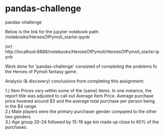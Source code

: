 # pandas-challenge
pandas-challenge

Below is the link for the jupyter notebook path: 
/notebooks/HeroesOfPymoli_starter.ipynb

(or)
http://localhost:8888/notebooks/HeroesOfPymoli/HeroesOfPymoli_starter.ipynb

Work done for 'pandas-challenge' consisted of completing the problems fo the Heroes of Pymoli fantasy game.

Analysis (& discovery) conclusions from completing this assignment:

1.) Item Prices vary within some of the (same) items. In one instance, the report title was adjusted to call out Average Item Price.  Average purchase price hovered around $3 and the average total purchase per person being in the $4 range.   
2.) Male players were the primary purchaser gender compared to the other two genders.                                                                                               
3.) Age group 20-24 followed by 15-19 age bin made up close to 60% of the purchases. 
